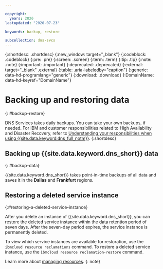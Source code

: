 ```yaml
---

copyright:
  years: 2020
lastupdated: "2020-07-23"

keywords: backup, restore

subcollection: dns-svcs
---
```



{:shortdesc: .shortdesc}
{:new_window: target="_blank"}
{:codeblock: .codeblock}
{:pre: .pre}
{:screen: .screen}
{:term: .term}
{:tip: .tip}
{:note: .note}
{:important: .important}
{:deprecated: .deprecated}
{:external: target="_blank" .external}
{:table: .aria-labeledby="caption"}
{:generic: data-hd-programlang="generic"}
{:download: .download}
{:DomainName: data-hd-keyref="DomainName"}


# Backing up and restoring data
{: #backup-restore}

DNS Services takes daily backups. You can take your own backups, if needed.  For IBM and customer responsibilities related to High Availability and Disaster Recovery, refer to [Understanding your responsibilities when using {{site.data.keyword.dns_full_notm}}](/docs/dns-svcs?topic=dns-svcs-responsibilities-dns-svcs#responsibilities-dns-svcs).
{:shortdesc}

## Backing up {{site.data.keyword.dns_short}} data
{: #backup-data}

{{site.data.keyword.dns_short}} takes point-in-time backups of all data and saves it in the **Dallas** and **Frankfurt** regions. 

## Restoring a deleted service instance
{:#restoring-a-deleted-service-instance}

After you delete an instance of {{site.data.keyword.dns_short}}, you can restore the deleted service instance within the data retention period of seven days. After the seven-day period expires, the service instance is permanently deleted.

To view which service instances are available for restoration, use the `ibmcloud resource reclamations` command. To restore a deleted service instance, use the `ibmcloud resource reclamation-restore` command.

Learn more about [managing resources](/docs/account?topic=account-manage_resource).
{: note}
